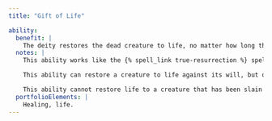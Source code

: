 ```yaml
---
title: "Gift of Life"

ability:
  benefit: |
    The deity restores the dead creature to life, no matter how long the creature has been dead or what the condition of the body.
  notes: |
    This ability works like the {% spell_link true-resurrection %} spell, except that there is no material component and the amount of time the subject has been dead is irrelevant.

    This ability can restore a creature to life against its will, but only with the permission of whatever deity rules the underworld or the divine realm where the mortal's soul resides. This ability can resurrect an elemental or outsider and can resurrect a creature whose soul is trapped, provided the soul is not held by a deity of higher rank than the one using this ability.

    This ability cannot restore life to a creature that has been slain by the Hand of Death ability or the Life and Death ability of a deity with a higher rank.
  portfolioElements: |
    Healing, life.
---
```


